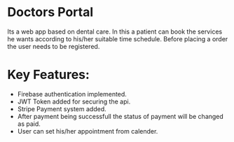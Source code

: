 # Doctors Portal

Its a web app based on dental care. In this a patient can book the services he wants according to his/her suitable time schedule. Before placing a order the user needs to be registered. 

# Key Features:

- Firebase authentication implemented.
- JWT Token added for securing the api.
- Stripe Payment system added.
- After payment being successfull the status of payment will be changed as paid.
- User can set his/her appointment from calender. 
